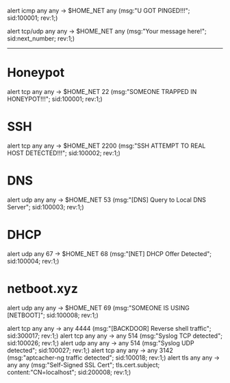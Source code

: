 alert icmp any any -> $HOME_NET any (msg:"U GOT PINGED!!!"; sid:100001; rev:1;)

alert tcp/udp any any -> $HOME_NET any (msg:"Your message here!"; sid:next_number; rev:1;)

---

# Honeypot
alert tcp any any -> $HOME_NET 22 (msg:"SOMEONE TRAPPED IN HONEYPOT!!!"; sid:100001; rev:1;)

# SSH
alert tcp any any -> $HOME_NET 2200 (msg:"SSH ATTEMPT TO REAL HOST DETECTED!!!"; sid:100002; rev:1;)

# DNS
alert udp any any -> $HOME_NET 53 (msg:"[DNS] Query to Local DNS Server"; sid:100003; rev:1;)

# DHCP
alert udp any 67 -> $HOME_NET 68 (msg:"[NET] DHCP Offer Detected"; sid:100004; rev:1;)

# netboot.xyz
alert udp any any -> $HOME_NET 69 (msg:"SOMEONE IS USING [NETBOOT]"; sid:100008; rev:1;)


alert tcp any any -> any 4444 (msg:"[BACKDOOR] Reverse shell traffic"; sid:300017; rev:1;)
alert tcp any any -> any 514 (msg:"Syslog TCP detected"; sid:100026; rev:1;)
alert udp any any -> any 514 (msg:"Syslog UDP detected"; sid:100027; rev:1;)
alert tcp any any -> any 3142 (msg:"aptcacher-ng traffic detected"; sid:100018; rev:1;)
alert tls any any -> any any (msg:"Self-Signed SSL Cert"; tls.cert.subject; content:"CN=localhost"; sid:200008; rev:1;)
